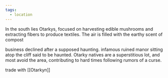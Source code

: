 ```yaml
---
tags:
  - location
---
```


In the south lies Otarkys, focused on harvesting edible mushrooms and extracting fibers to produce textiles. The air is filled with the earthy scent of compost 

business declined after a supposed haunting. 
infamous ruined manor sitting atop the cliff said to be haunted. Otarky natives are a superstitious lot, and most avoid the area, contributing to hard times following rumors of a curse. 
 
trade with [[Otarkyn]]
